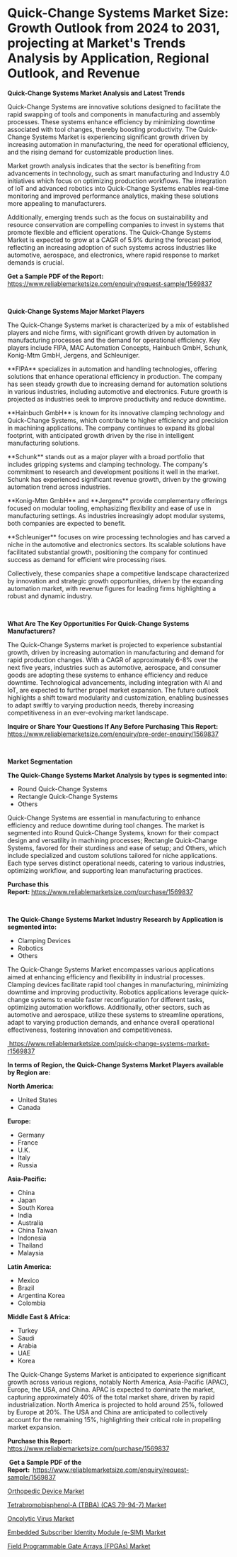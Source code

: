 <p><h1>Quick-Change Systems Market Size: Growth Outlook from 2024 to 2031, projecting at Market's Trends Analysis by Application, Regional Outlook, and Revenue</h1></p><p><strong>Quick-Change Systems Market Analysis and Latest Trends</strong></p>
<p><p>Quick-Change Systems are innovative solutions designed to facilitate the rapid swapping of tools and components in manufacturing and assembly processes. These systems enhance efficiency by minimizing downtime associated with tool changes, thereby boosting productivity. The Quick-Change Systems Market is experiencing significant growth driven by increasing automation in manufacturing, the need for operational efficiency, and the rising demand for customizable production lines.</p><p>Market growth analysis indicates that the sector is benefiting from advancements in technology, such as smart manufacturing and Industry 4.0 initiatives which focus on optimizing production workflows. The integration of IoT and advanced robotics into Quick-Change Systems enables real-time monitoring and improved performance analytics, making these solutions more appealing to manufacturers.</p><p>Additionally, emerging trends such as the focus on sustainability and resource conservation are compelling companies to invest in systems that promote flexible and efficient operations. The Quick-Change Systems Market is expected to grow at a CAGR of 5.9% during the forecast period, reflecting an increasing adoption of such systems across industries like automotive, aerospace, and electronics, where rapid response to market demands is crucial.</p></p>
<p><strong>Get a Sample PDF of the Report:&nbsp;</strong> <a href="https://www.reliablemarketsize.com/enquiry/request-sample/1569837?utm_campaign=1721&utm_medium=2&utm_source=Github&utm_content=ia&utm_term=14102024&utm_id=quick-change-systems">https://www.reliablemarketsize.com/enquiry/request-sample/1569837</a></p>
<p>&nbsp;</p>
<p><strong>Quick-Change Systems Major Market Players</strong></p>
<p><p>The Quick-Change Systems market is characterized by a mix of established players and niche firms, with significant growth driven by automation in manufacturing processes and the demand for operational efficiency. Key players include FIPA, MAC Automation Concepts, Hainbuch GmbH, Schunk, Konig-Mtm GmbH, Jergens, and Schleuniger.</p><p>**FIPA** specializes in automation and handling technologies, offering solutions that enhance operational efficiency in production. The company has seen steady growth due to increasing demand for automation solutions in various industries, including automotive and electronics. Future growth is projected as industries seek to improve productivity and reduce downtime.</p><p>**Hainbuch GmbH** is known for its innovative clamping technology and Quick-Change Systems, which contribute to higher efficiency and precision in machining applications. The company continues to expand its global footprint, with anticipated growth driven by the rise in intelligent manufacturing solutions.</p><p>**Schunk** stands out as a major player with a broad portfolio that includes gripping systems and clamping technology. The company's commitment to research and development positions it well in the market. Schunk has experienced significant revenue growth, driven by the growing automation trend across industries.</p><p>**Konig-Mtm GmbH** and **Jergens** provide complementary offerings focused on modular tooling, emphasizing flexibility and ease of use in manufacturing settings. As industries increasingly adopt modular systems, both companies are expected to benefit.</p><p>**Schleuniger** focuses on wire processing technologies and has carved a niche in the automotive and electronics sectors. Its scalable solutions have facilitated substantial growth, positioning the company for continued success as demand for efficient wire processing rises.</p><p>Collectively, these companies shape a competitive landscape characterized by innovation and strategic growth opportunities, driven by the expanding automation market, with revenue figures for leading firms highlighting a robust and dynamic industry.</p></p>
<p>&nbsp;</p>
<p><strong>What Are The Key Opportunities For Quick-Change Systems Manufacturers?</strong></p>
<p><p>The Quick-Change Systems market is projected to experience substantial growth, driven by increasing automation in manufacturing and demand for rapid production changes. With a CAGR of approximately 6-8% over the next five years, industries such as automotive, aerospace, and consumer goods are adopting these systems to enhance efficiency and reduce downtime. Technological advancements, including integration with AI and IoT, are expected to further propel market expansion. The future outlook highlights a shift toward modularity and customization, enabling businesses to adapt swiftly to varying production needs, thereby increasing competitiveness in an ever-evolving market landscape.</p></p>
<p><strong>Inquire or Share Your Questions If Any Before Purchasing This Report:</strong> <a href="https://www.reliablemarketsize.com/enquiry/pre-order-enquiry/1569837?utm_campaign=1721&utm_medium=2&utm_source=Github&utm_content=ia&utm_term=14102024&utm_id=quick-change-systems">https://www.reliablemarketsize.com/enquiry/pre-order-enquiry/1569837</a></p>
<p>&nbsp;</p>
<p><strong>Market Segmentation</strong></p>
<p><strong>The Quick-Change Systems Market Analysis by types is segmented into:</strong></p>
<p><ul><li>Round Quick-Change Systems</li><li>Rectangle Quick-Change Systems</li><li>Others</li></ul></p>
<p><p>Quick-Change Systems are essential in manufacturing to enhance efficiency and reduce downtime during tool changes. The market is segmented into Round Quick-Change Systems, known for their compact design and versatility in machining processes; Rectangle Quick-Change Systems, favored for their sturdiness and ease of setup; and Others, which include specialized and custom solutions tailored for niche applications. Each type serves distinct operational needs, catering to various industries, optimizing workflow, and supporting lean manufacturing practices.</p></p>
<p><strong>Purchase this Report:&nbsp;</strong><a href="https://www.reliablemarketsize.com/purchase/1569837?utm_campaign=1721&utm_medium=2&utm_source=Github&utm_content=ia&utm_term=14102024&utm_id=quick-change-systems">https://www.reliablemarketsize.com/purchase/1569837</a></p>
<p>&nbsp;</p>
<p><strong>The Quick-Change Systems Market Industry Research by Application is segmented into:</strong></p>
<p><ul><li>Clamping Devices</li><li>Robotics</li><li>Others</li></ul></p>
<p><p>The Quick-Change Systems Market encompasses various applications aimed at enhancing efficiency and flexibility in industrial processes. Clamping devices facilitate rapid tool changes in manufacturing, minimizing downtime and improving productivity. Robotics applications leverage quick-change systems to enable faster reconfiguration for different tasks, optimizing automation workflows. Additionally, other sectors, such as automotive and aerospace, utilize these systems to streamline operations, adapt to varying production demands, and enhance overall operational effectiveness, fostering innovation and competitiveness.</p></p>
<p><a href="https://www.reliablemarketsize.com/quick-change-systems-market-r1569837?utm_campaign=1721&utm_medium=2&utm_source=Github&utm_content=ia&utm_term=14102024&utm_id=quick-change-systems">&nbsp;https://www.reliablemarketsize.com/quick-change-systems-market-r1569837</a></p>
<p><strong>In terms of Region, the Quick-Change Systems Market Players available by Region are:</strong></p>
<p>
    <p> <strong> North America: </strong>
        <ul>
            <li>United States</li>
            <li>Canada</li>
        </ul>
        </p> 
    <p> <strong> Europe: </strong>
        <ul>
            <li>Germany</li>
            <li>France</li>
            <li>U.K.</li>
            <li>Italy</li>
            <li>Russia</li>
        </ul>
        </p> 
    <p> <strong> Asia-Pacific: </strong>
        <ul>
            <li>China</li>
            <li>Japan</li>
            <li>South Korea</li>
            <li>India</li>
            <li>Australia</li>
            <li>China Taiwan</li>
            <li>Indonesia</li>
            <li>Thailand</li>
            <li>Malaysia</li>
        </ul>
        </p> 
    <p> <strong> Latin America: </strong>
        <ul>
            <li>Mexico</li>
            <li>Brazil</li>
            <li>Argentina Korea</li>
            <li>Colombia</li>
        </ul>
        </p> 
    <p> <strong> Middle East & Africa: </strong>
        <ul>
            <li>Turkey</li>
            <li>Saudi</li>
            <li>Arabia</li>
            <li>UAE</li>
            <li>Korea</li>
        </ul>
    </p>
    </p>
<p><p>The Quick-Change Systems Market is anticipated to experience significant growth across various regions, notably North America, Asia-Pacific (APAC), Europe, the USA, and China. APAC is expected to dominate the market, capturing approximately 40% of the total market share, driven by rapid industrialization. North America is projected to hold around 25%, followed by Europe at 20%. The USA and China are anticipated to collectively account for the remaining 15%, highlighting their critical role in propelling market expansion.</p></p>
<p><strong>Purchase this Report: </strong><a href="https://www.reliablemarketsize.com/purchase/1569837?utm_campaign=1721&utm_medium=2&utm_source=Github&utm_content=ia&utm_term=14102024&utm_id=quick-change-systems">https://www.reliablemarketsize.com/purchase/1569837</a></p>
<p>&nbsp;<strong>Get a Sample PDF of the Report:&nbsp;&nbsp;</strong><a href="https://www.reliablemarketsize.com/enquiry/request-sample/1569837?utm_campaign=1721&utm_medium=2&utm_source=Github&utm_content=ia&utm_term=14102024&utm_id=quick-change-systems">https://www.reliablemarketsize.com/enquiry/request-sample/1569837</a></p>
<p><strong></strong></p>
<p><p><a href="https://www.linkedin.com/pulse/decoding-orthopedic-device-industry-dynamics-strategic-imperatives-anlxc?trk=public_post_embed_feed-article-content&utm_campaign=1721&utm_medium=2&utm_source=Github&utm_content=ia&utm_term=14102024&utm_id=quick-change-systems">Orthopedic Device Market</a></p><p><a href="https://www.linkedin.com/pulse/global-tetrabromobisphenol-a-tbba-cas-79-94-7-market-opportunities-xfdsf?utm_campaign=1721&utm_medium=2&utm_source=Github&utm_content=ia&utm_term=14102024&utm_id=quick-change-systems">Tetrabromobisphenol-A (TBBA) (CAS 79-94-7) Market</a></p><p><a href="https://www.linkedin.com/pulse/oncolytic-virus-value-chain-analysis-from-raw-materials-end-user-kwybc?trk=public_post_embed_feed-article-content&utm_campaign=1721&utm_medium=2&utm_source=Github&utm_content=ia&utm_term=14102024&utm_id=quick-change-systems">Oncolytic Virus Market</a></p><p><a href="https://www.linkedin.com/pulse/embedded-subscriber-identity-module-e-sim-market-size-growth-f6k4c?trk=public_post_embed_feed-article-content&utm_campaign=1721&utm_medium=2&utm_source=Github&utm_content=ia&utm_term=14102024&utm_id=quick-change-systems">Embedded Subscriber Identity Module (e-SIM) Market</a></p><p><a href="https://www.linkedin.com/pulse/mapping-field-programmable-gate-arrays-fpgas-market-hdp3c?trk=public_post_embed_feed-article-content&utm_campaign=1721&utm_medium=2&utm_source=Github&utm_content=ia&utm_term=14102024&utm_id=quick-change-systems">Field Programmable Gate Arrays (FPGAs) Market</a></p></p>